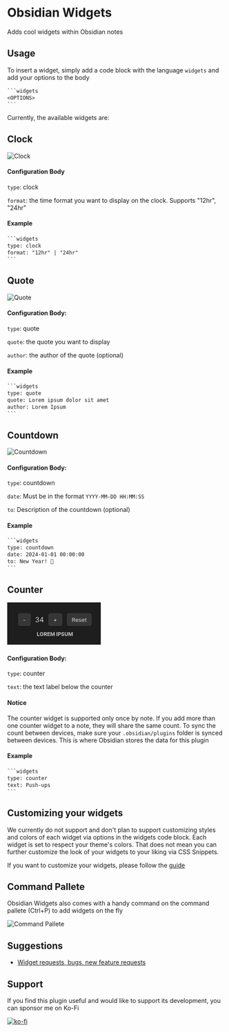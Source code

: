 # Obsidian Widgets

Adds cool widgets within Obsidian notes

## Usage

To insert a widget, simply add a code block with the language `widgets` and add your options to the body

````
```widgets
<OPTIONS>
```
````

Currently, the available widgets are:

## Clock

![Clock](public/clock.png)

#### Configuration Body

`type`: clock

`format`: the time format you want to display on the clock. Supports "12hr", "24hr"

#### Example

````
```widgets
type: clock
format: "12hr" | "24hr"
```
````

## Quote

![Quote](public/quote.png)

#### Configuration Body:

`type`: quote

`quote`: the quote you want to display

`author`: the author of the quote (optional)

#### Example

````
```widgets
type: quote
quote: Lorem ipsum dolor sit amet
author: Lorem Ipsum
```
````

## Countdown

![Countdown](public/countdown.png)

#### Configuration Body:

`type`: countdown

`date`: Must be in the format `YYYY-MM-DD HH:MM:SS`

`to`: Description of the countdown (optional)

#### Example

````
```widgets
type: countdown
date: 2024-01-01 00:00:00
to: New Year! 🎉
```
````

## Counter

![Counter](public/counter.png)

#### Configuration Body:

`type`: counter

`text`: the text label below the counter

#### Notice

The counter widget is supported only once by note. If you add more than one counter widget to a note, they will share the same count. To sync the count between devices, make sure your `.obsidian/plugins` folder is synced between devices. This is where Obsidian stores the data for this plugin

#### Example

````
```widgets
type: counter
text: Push-ups
```
````

## Customizing your widgets

We currently do not support and don't plan to support customizing styles and colors of each widget via options in the widgets code block. Each widget is set to respect your theme's colors. That does not mean you can further customize the look of your widgets to your liking via CSS Snippets.

If you want to customize your widgets, please follow the [guide](STYLING.md)

## Command Pallete

Obsidian Widgets also comes with a handy command on the command pallete (Ctrl+P) to add widgets on the fly

![Command Pallete](public/command-pallete.png)

## Suggestions

-   [Widget requests, bugs, new feature requests](https://github.com/rafaelveiga/obsidian-widgets/issues)

## Support

If you find this plugin useful and would like to support its development, you can sponsor me on Ko-Fi

[![ko-fi](https://ko-fi.com/img/githubbutton_sm.svg)](https://ko-fi.com/Z8Z0SNIS3)
